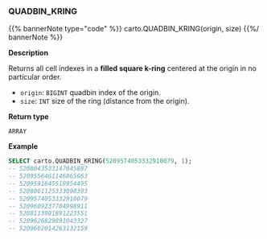 ### QUADBIN_KRING

{{% bannerNote type="code" %}}
carto.QUADBIN_KRING(origin, size)
{{%/ bannerNote %}}

**Description**

Returns all cell indexes in a **filled square k-ring** centered at the origin in no particular order.

* `origin`: `BIGINT` quadbin index of the origin.
* `size`: `INT` size of the ring (distance from the origin).

**Return type**

`ARRAY`

**Example**

```sql
SELECT carto.QUADBIN_KRING(5209574053332910079, 1);
-- 5208043533147045887
-- 5209556461146865663
-- 5209591645518954495
-- 5208061125333090303
-- 5209574053332910079
-- 5209609237704998911
-- 5208113901891223551
-- 5209626829891043327
-- 5209662014263132159
```